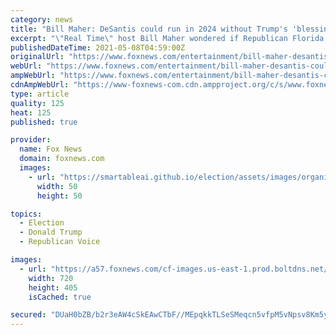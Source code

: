 ```yaml
---
category: news
title: "Bill Maher: DeSantis could run in 2024 without Trump's 'blessing' -- but it's a risky move"
excerpt: "\"Real Time\" host Bill Maher wondered if Republican Florida Gov. Ron DeSantis will run for president in 2024 -- regardless of whether he receives former President Trump's \"blessing.\""
publishedDateTime: 2021-05-08T04:59:00Z
originalUrl: "https://www.foxnews.com/entertainment/bill-maher-desantis-could-run-in-2024-without-trumps-blessing-but-its-a-risky-move"
webUrl: "https://www.foxnews.com/entertainment/bill-maher-desantis-could-run-in-2024-without-trumps-blessing-but-its-a-risky-move"
ampWebUrl: "https://www.foxnews.com/entertainment/bill-maher-desantis-could-run-in-2024-without-trumps-blessing-but-its-a-risky-move.amp"
cdnAmpWebUrl: "https://www-foxnews-com.cdn.ampproject.org/c/s/www.foxnews.com/entertainment/bill-maher-desantis-could-run-in-2024-without-trumps-blessing-but-its-a-risky-move.amp"
type: article
quality: 125
heat: 125
published: true

provider:
  name: Fox News
  domain: foxnews.com
  images:
    - url: "https://smartableai.github.io/election/assets/images/organizations/foxnews.com-50x50.jpg"
      width: 50
      height: 50

topics:
  - Election
  - Donald Trump
  - Republican Voice

images:
  - url: "https://a57.foxnews.com/cf-images.us-east-1.prod.boltdns.net/v1/static/854081161001/98932544-4f11-48aa-8a87-290a38753cce/286df5b5-d7b3-4c91-96e0-76a93ae32307/1280x720/match/720/405/image.jpg?ve=1&tl=1"
    width: 720
    height: 405
    isCached: true

secured: "DUaH0bZB/b2r3eAW4cSkEAwCTbF//MEpqkkTLSeSMeqcn5vfpM5vNpsv8Km5yPUG2kIJGomeFVPkWvniUKQPVlor1xHHRjFFHI3v6t4FpiYsQGzGjZg2PdXa0JwGDpj3bHpXpYg0rlMFzjCDsfeHqZcp5HgTF562owFpfpvB5PqEu2t6kG0u+CL6q/baGxFY1rQu/GOp9k2tFJy8Yhi+uFyNMHK46I0RhFt8ynELBND899l/dv17AKnLxWYoC/rLv6lC8e94CQMjS3xMYDYdMoRngcC2h2XxrP1DjfTWHUG85hCGWrIDxunBO2Q/igLnIaGOW2vgQ0+BQMxjVzA6f2FvxUP6jXvjoPar+JNAaZw=;uCWFbhX8G8YO0rU1hSyinQ=="
---
```



